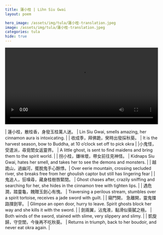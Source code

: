 ```yaml
---
title: 蓮小桂 | Lihn Siu Gwai
layout: poem

hero_image: /assets/img/tula/蓮小桂-translation.jpeg
image: /assets/img/tula/蓮小桂-translation.jpeg
categories: tula
hide: true
---
```



<div class="video-content" height="100vh">
  <video
	width="100%" 
	height= auto
	max-height= "100%"
	frameborder="0" 
	controls 
	allowfullscreen>
	Your browser does not have a video player.
    <source src="/assets/video/蓮小桂-lin-siu-gwai.mp4" type="video/mp4"/>
  </video>
</div>


| 蓮小桂，散桂香，身發玉桂萬人迷。 | Lin Siu Gwai, smells amazing, her cinnamon aura is intoxicating. |
| 收成季，拜佛跪，癸時出發採秋葵。 | It is the harvest season, bow to Buddha, at 10 o’clock set off to pick okra |
|小鬼怪，受遣派，尋覓閨女返靈界。 | A little ghost, is sent to find maidens and bring them to the spirit world. |
| 拐小桂，嫌味壞，帶女前往見神怪。 | Kidnaps Siu Gwai, hates her smell, and takes her to see the demons and monsters. |
| 越詭山，過幽河，擺脫鬼手心餘悸。| Over eerie mountain, crossing secluded river, she breaks free from her ghoulish captor but still has lingering fear |
| 鬼追人，狂嗅尋，藏身桂樹唇緊閉。 | Ghost chases after, crazily sniffing and searching for her, she hides in the cinnamon tree with tighten lips. |
| 遇危澗，踏靈龜，餽贈玉劍心有愧。 | Traversing a perilous stream, stumbles over a spirit tortoise, receives a jade sword with guilt. |
| 窺門開， 急離開，靈鬼擋路揮劍宰。 | Glimpse an open door, hurry to leave. Spirit ghosts block her way and she kills it with the sword. |
| 劍兩翼，沾鬼液，黏滑似葵膩之極。 | Both winds of the sword, stained with slime, very slippery and slimy. |
| 凱旋歸，守空閨，今後再不吃秋葵。 | Returns in triumph, back to her boudoir, and never eat okra again. |